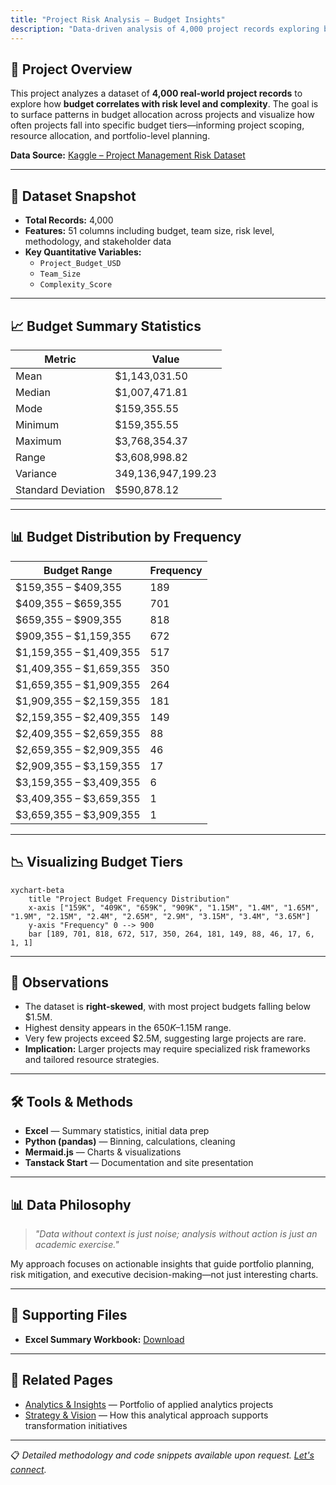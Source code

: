 ```yaml
---
title: "Project Risk Analysis – Budget Insights"
description: "Data-driven analysis of 4,000 project records exploring budget patterns, risk correlations, and financial distribution trends using statistical modeling and visualization."
---
```


## 🧾 Project Overview

This project analyzes a dataset of **4,000 real-world project records** to explore how **budget correlates with risk level and complexity**. The goal is to surface patterns in budget allocation across projects and visualize how often projects fall into specific budget tiers—informing project scoping, resource allocation, and portfolio-level planning.

**Data Source:** [Kaggle – Project Management Risk Dataset](https://www.kaggle.com/datasets/ka66ledata/project-management-risk-raw)

---

## 📁 Dataset Snapshot

- **Total Records:** 4,000  
- **Features:** 51 columns including budget, team size, risk level, methodology, and stakeholder data  
- **Key Quantitative Variables:**  
  - `Project_Budget_USD`  
  - `Team_Size`  
  - `Complexity_Score`

---

## 📈 Budget Summary Statistics

| Metric               | Value           |
|----------------------|-----------------|
| Mean                 | $1,143,031.50   |
| Median               | $1,007,471.81   |
| Mode                 | $159,355.55     |
| Minimum              | $159,355.55     |
| Maximum              | $3,768,354.37   |
| Range                | $3,608,998.82   |
| Variance             | 349,136,947,199.23 |
| Standard Deviation   | $590,878.12     |

---

## 📊 Budget Distribution by Frequency

| Budget Range               | Frequency |
|---------------------------|-----------|
| $159,355 – $409,355       | 189       |
| $409,355 – $659,355       | 701       |
| $659,355 – $909,355       | 818       |
| $909,355 – $1,159,355     | 672       |
| $1,159,355 – $1,409,355   | 517       |
| $1,409,355 – $1,659,355   | 350       |
| $1,659,355 – $1,909,355   | 264       |
| $1,909,355 – $2,159,355   | 181       |
| $2,159,355 – $2,409,355   | 149       |
| $2,409,355 – $2,659,355   | 88        |
| $2,659,355 – $2,909,355   | 46        |
| $2,909,355 – $3,159,355   | 17        |
| $3,159,355 – $3,409,355   | 6         |
| $3,409,355 – $3,659,355   | 1         |
| $3,659,355 – $3,909,355   | 1         |

---

## 📉 Visualizing Budget Tiers

```mermaid
xychart-beta
    title "Project Budget Frequency Distribution"
    x-axis ["159K", "409K", "659K", "909K", "1.15M", "1.4M", "1.65M", "1.9M", "2.15M", "2.4M", "2.65M", "2.9M", "3.15M", "3.4M", "3.65M"]
    y-axis "Frequency" 0 --> 900
    bar [189, 701, 818, 672, 517, 350, 264, 181, 149, 88, 46, 17, 6, 1, 1]

```

---

## 🧠 Observations

- The dataset is **right-skewed**, with most project budgets falling below $1.5M.
- Highest density appears in the $650K–$1.15M range.
- Very few projects exceed $2.5M, suggesting large projects are rare.
- **Implication:** Larger projects may require specialized risk frameworks and tailored resource strategies.

---

## 🛠 Tools & Methods

- **Excel** — Summary statistics, initial data prep
- **Python (pandas)** — Binning, calculations, cleaning
- **Mermaid.js** — Charts & visualizations
- **Tanstack Start** — Documentation and site presentation

---

## 📊 Data Philosophy

> *"Data without context is just noise; analysis without action is just an academic exercise."*

My approach focuses on actionable insights that guide portfolio planning, risk mitigation, and executive decision-making—not just interesting charts.

---

## 📂 Supporting Files

- **Excel Summary Workbook:** [Download](/assets/files/M4.5%20Final%20Project%20Phase%201%20Data%20Set.xlsx)

---

## 🔗 Related Pages

- [Analytics & Insights](/analytics) — Portfolio of applied analytics projects  
- [Strategy & Vision](/strategy) — How this analytical approach supports transformation initiatives  

---

📋 *Detailed methodology and code snippets available upon request. [Let's connect](/contact).*


